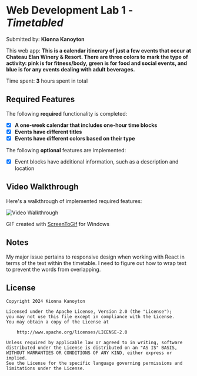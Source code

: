 # Web Development Lab 1 - *Timetabled*

Submitted by: **Kionna Kanoyton**

This web app: **This is a calendar itinerary of just a few events that occur at Chateau Elan Winery & Resort. There are three colors to mark the type of activity: pink is for fitness/body, green is for food and social events, and blue is for any events dealing with adult beverages.**

Time spent: **3** hours spent in total

## Required Features

The following **required** functionality is completed:

- [X] **A one-week calendar that includes one-hour time blocks**
- [X] **Events have different titles**
- [X] **Events have different colors based on their type**

The following **optional** features are implemented:

- [X] Event blocks have additional information, such as a description and location

## Video Walkthrough

Here's a walkthrough of implemented required features:

<img src='https://imgur.com/a/BrrQ4mN' title='Video Walkthrough' width='' alt='Video Walkthrough' />

GIF created with [ScreenToGif](https://www.screentogif.com/) for Windows

## Notes

My major issue pertains to responsive design when working with React in terms of the text within the timetable. I need to figure out how to wrap text to prevent the words from overlapping.

## License

    Copyright 2024 Kionna Kanoyton

    Licensed under the Apache License, Version 2.0 (the "License");
    you may not use this file except in compliance with the License.
    You may obtain a copy of the License at

        http://www.apache.org/licenses/LICENSE-2.0

    Unless required by applicable law or agreed to in writing, software
    distributed under the License is distributed on an "AS IS" BASIS,
    WITHOUT WARRANTIES OR CONDITIONS OF ANY KIND, either express or implied.
    See the License for the specific language governing permissions and
    limitations under the License.